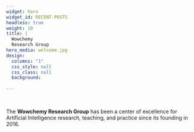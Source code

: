 ```yaml
---
widget: hero
widget_id: RECENT-POSTS
headless: true
weight: 10
title: |
  Wowchemy  
  Research Group
hero_media: welcome.jpg
design:
  columns: "1"
  css_style: null
  css_class: null
  background:
  
---
```


<br>

The **Wowchemy Research Group** has been a center of excellence for Artificial Intelligence research, teaching, and practice since its founding in 2016.
